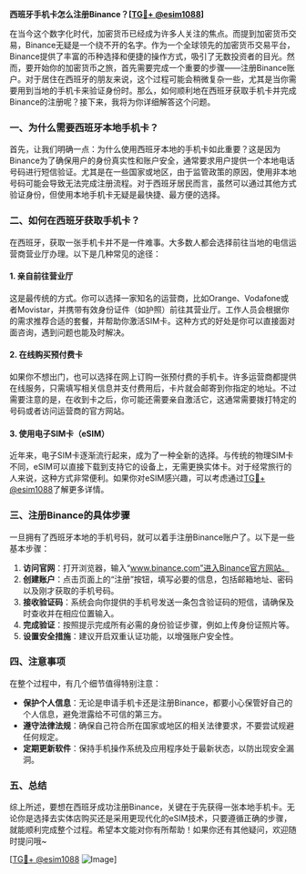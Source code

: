 **西班牙手机卡怎么注册Binance？[[TG💪+ @esim1088](https://t.me/s/esim1088)]**

在当今这个数字化时代，加密货币已经成为许多人关注的焦点。而提到加密货币交易，Binance无疑是一个绕不开的名字。作为一个全球领先的加密货币交易平台，Binance提供了丰富的币种选择和便捷的操作方式，吸引了无数投资者的目光。然而，要开始你的加密货币之旅，首先需要完成一个重要的步骤——注册Binance账户。对于居住在西班牙的朋友来说，这个过程可能会稍微复杂一些，尤其是当你需要用到当地的手机卡来验证身份时。那么，如何顺利地在西班牙获取手机卡并完成Binance的注册呢？接下来，我将为你详细解答这个问题。

### 一、为什么需要西班牙本地手机卡？

首先，让我们明确一点：为什么使用西班牙本地的手机卡如此重要？这是因为Binance为了确保用户的身份真实性和账户安全，通常要求用户提供一个本地电话号码进行短信验证。尤其是在一些国家或地区，由于监管政策的原因，使用非本地号码可能会导致无法完成注册流程。对于西班牙居民而言，虽然可以通过其他方式验证身份，但使用本地手机卡无疑是最快捷、最方便的选择。

### 二、如何在西班牙获取手机卡？

在西班牙，获取一张手机卡并不是一件难事。大多数人都会选择前往当地的电信运营商营业厅办理。以下是几种常见的途径：

#### 1. 亲自前往营业厅
这是最传统的方式。你可以选择一家知名的运营商，比如Orange、Vodafone或者Movistar，并携带有效身份证件（如护照）前往其营业厅。工作人员会根据你的需求推荐合适的套餐，并帮助你激活SIM卡。这种方式的好处是你可以直接面对面咨询，遇到问题也能及时解决。

#### 2. 在线购买预付费卡
如果你不想出门，也可以选择在网上订购一张预付费的手机卡。许多运营商都提供在线服务，只需填写相关信息并支付费用后，卡片就会邮寄到你指定的地址。不过需要注意的是，在收到卡之后，你可能还需要亲自激活它，这通常需要拨打特定的号码或者访问运营商的官方网站。

#### 3. 使用电子SIM卡（eSIM）
近年来，电子SIM卡逐渐流行起来，成为了一种全新的选择。与传统的物理SIM卡不同，eSIM可以直接下载到支持它的设备上，无需更换实体卡。对于经常旅行的人来说，这种方式非常便利。如果你对eSIM感兴趣，可以考虑通过[TG💪+ @esim1088](https://t.me/s/esim1088)了解更多详情。

### 三、注册Binance的具体步骤

一旦拥有了西班牙本地的手机号码，就可以着手注册Binance账户了。以下是一些基本步骤：

1. **访问官网**：打开浏览器，输入“www.binance.com”进入Binance官方网站。
2. **创建账户**：点击页面上的“注册”按钮，填写必要的信息，包括邮箱地址、密码以及刚才获取的手机号码。
3. **接收验证码**：系统会向你提供的手机号发送一条包含验证码的短信，请确保及时查收并在相应位置输入。
4. **完成验证**：按照提示完成所有必需的身份验证步骤，例如上传身份证照片等。
5. **设置安全措施**：建议开启双重认证功能，以增强账户安全性。

### 四、注意事项

在整个过程中，有几个细节值得特别注意：

- **保护个人信息**：无论是申请手机卡还是注册Binance，都要小心保管好自己的个人信息，避免泄露给不可信的第三方。
- **遵守法律法规**：确保自己符合所在国家或地区的相关法律要求，不要尝试规避任何规定。
- **定期更新软件**：保持手机操作系统及应用程序处于最新状态，以防出现安全漏洞。

### 五、总结

综上所述，要想在西班牙成功注册Binance，关键在于先获得一张本地手机卡。无论你是选择去实体店购买还是采用更现代化的eSIM技术，只要遵循正确的步骤，就能顺利完成整个过程。希望本文能对你有所帮助！如果你还有其他疑问，欢迎随时提问哦~

[[TG💪+ @esim1088](https://t.me/s/esim1088) ![Image](https://i.postimg.cc/4NQfJmqS/Snipaste-2025-05-13-00-14-12.png)]